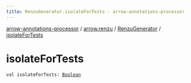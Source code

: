 ```yaml
---
title: RenzuGenerator.isolateForTests - arrow-annotations-processor
---
```


[arrow-annotations-processor](../../index.html) / [arrow.renzu](../index.html) / [RenzuGenerator](index.html) / [isolateForTests](./isolate-for-tests.html)

# isolateForTests

`val isolateForTests: `[`Boolean`](https://kotlinlang.org/api/latest/jvm/stdlib/kotlin/-boolean/index.html)